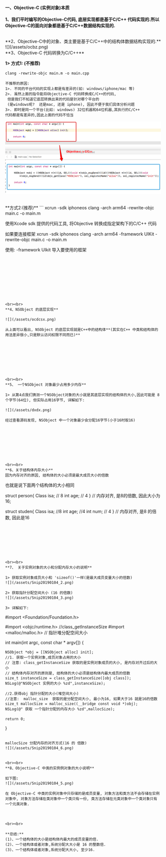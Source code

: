 #### 一、Objective-C (实例对象)本质

**1、我们平时编写的Objective-C代码, 底层实现都是基于C/C++ 代码实现的.所以Objective-C的面向对象都是基于C/C++数据结构实现的.**





<br> 
**2、Objective-C中的对象、类主要是基于C/C++中的结构体数据结构实现的.**
![](/assets/ocbz.png)





<br>
**3、Objective-C 代码转换为C/C++**

**1> 方式1: (不推荐)**
```
clang -rewrite-objc main.m -o main.cpp

不推荐的原因:
1>. 不同的平台代码的实现上都是有差异的(如: windows/iphone/mac 等)
2>. 虽然上面的指令能将Objective-C 代码转换成C/C++的代码, 
 但是我们不知道它底层转换出来的代码是针对哪个平台的
 (是windows呢?  还是mac, 还是 iphone), 因此不便于我们具体分析问题
3>. 即时是同一个平台(比如: windows) 32位机器和64位机器,其执行的C/C++ 
代码都是有差异的,因此上面的代码不恰当
```

![](/assets/maincpp.png)

<br>
**方式2:(推荐)**
```
xcrun -sdk iphoneos clang -arch arm64 -rewrite-objc main.c -o main.m

使用Xcode sdk 提供的代码工具, 将Objective 转换成指定架构下的C/C++ 代码

如果要连接框架
xcrun -sdk iphoneos clang -arch arm64 -framework UIKit -rewrite-objc main.c -o main.m

使用: -framework UIkit 导入要使用的框架

```









<br><br>
**4、NSObject 的底层实现**

![](/assets/ocdcsx.png)

从上面可以看出, NSObject 的底层实现就是C++中的结构体**(其实在C++ 中类和结构体的用法差异很小,只是默认访问权限不同而已)**








<br><br>
**5、 一个NSObject 对象最少占用多少内存**

1> 从第4点我们猜测一个NSObject对象的大小就是其底层实现的结构体的大小,因此可能是 8个字节(64位), 但实际占用16字节, 详解如下:

![](/assets/dxdx.png)

经过查看源码发现, NSObject 中一个对象最少会分配16字节(小于16时取16)








<br><br>
**6、关于结构体内存大小**
因为内存对齐的原因, 结构体的大小必须是最大成员大小的倍数
```
也就是说下面两个结构体的大小相同

struct person{
 Class isa; // 8
 int age; // 4
} // 内存对齐, 是8的倍数, 因此大小为16;

struct studen{
  Class isa; //8
  int age; //4 
  int num; // 4
} // 内存对齐, 是8 的倍数, 因此是16

```







<br><br>
**7、 关于实例对象的大小和分配内存大小的说明**

1> 获取实例对象成员大小和 'sizeof()'一样(是最大成员变量大小的倍数)
![](/assets/Snip20190104_2.png)

2> 获取指针分配空间大小 (16 的倍数)
![](/assets/Snip20190104_3.png)

3> 详解如下:
```
#import <Foundation/Foundation.h>

#import <objc/runtime.h> //class_getInstanceSize
#import <malloc/malloc.h> // 指针堆分配空间大小

int main(int argc, const char * argv[]) {
    
    NSObject *obj = [[NSObject alloc] init];
    //1. 获取一个实例对象,成员对象占用的大小
    // 注意: class_getInstanceSize 获取的是实例对象成员的大小, 是内存对齐过后的大小
    // 结构体内存对齐的原则是, 结构体的大小必须是结构体内最大成员的倍数
    size_t instanceSize = class_getInstanceSize([obj class]);
    NSLog(@"NSObject 实例的大小 %zd",instanceSize);
    
    //2.获得obj 指针分配的大小(堆空间大小)
    //注意:  malloc_size  获取的是分配空间大小, 最小为16, 如果大于16 就是16的倍数
    size_t mallocSize = malloc_size((__bridge const void *)obj);
    NSLog(@" 获取 一个指针分配的内存大小 %zd",mallocSize);
  
    return 0;
}
```

mallocSize 分配内存的对齐方式(16 的 倍数)
![](/assets/Snip20190104_6.png)


<br><br>
**8、Objective-C 中类的实例例对象的大小说明**

如下图:
![](/assets/Snip20190104_5.png)

在 Objective-C 中类的实例对象中只存储的是成员变量, 对象方法和类方法不会存储在实例对象中, 对象方法存储在类对象中一个类只有一份, 类方法存储在元类对象中一个类对象只有一个元类对象.



<br><br>

**总结:**
(1)、一个结构体的大小是结构体内最大的成员变量的倍.
(2)、一个结构体或者对象,系统分配大大小是 16 的整数倍.
(3)、一个结构体或者对象,系统分配大大小, 至少16.





